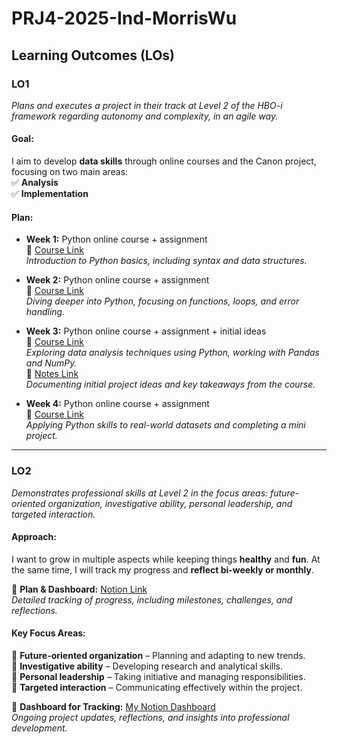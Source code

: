 # **PRJ4-2025-Ind-MorrisWu**  

## **Learning Outcomes (LOs)**  

### **LO1**  
*Plans and executes a project in their track at Level 2 of the HBO-i framework regarding autonomy and complexity, in an agile way.*  

#### **Goal:**  
I aim to develop **data skills** through online courses and the Canon project, focusing on two main areas:  
✅ **Analysis**  
✅ **Implementation**  

#### **Plan:**  
- **Week 1:** Python online course + assignment  
  🔗 [Course Link](https://images.hahow.in/images/664ed9e92fcb5581a2712953)  
  *Introduction to Python basics, including syntax and data structures.*  

- **Week 2:** Python online course + assignment  
  🔗 [Course Link](https://images.hahow.in/images/66768214fb7a2272b4ba139a)  
  *Diving deeper into Python, focusing on functions, loops, and error handling.*  

- **Week 3:** Python online course + assignment + initial ideas  
  🔗 [Course Link](https://images.hahow.in/images/6677d95fc3a336d5732a9408)  
  *Exploring data analysis techniques using Python, working with Pandas and NumPy.*  
  🔗 [Notes Link](https://docs.google.com/document/d/10I9zcVJ-AIP5Gz5hUSLAL5S_BEYI59LEKaXFN8-DDLM/edit?tab=t.0)  
  *Documenting initial project ideas and key takeaways from the course.*  

- **Week 4:** Python online course + assignment  
  🔗 [Course Link](https://images.hahow.in/images/667d18c66195b50a63ceec9f)  
  *Applying Python skills to real-world datasets and completing a mini project.*  

---

### **LO2**  
*Demonstrates professional skills at Level 2 in the focus areas: future-oriented organization, investigative ability, personal leadership, and targeted interaction.*  

#### **Approach:**  
I want to grow in multiple aspects while keeping things **healthy** and **fun**. At the same time, I will track my progress and **reflect bi-weekly or monthly**.  

🔗 **Plan & Dashboard:** [Notion Link](https://www.notion.so/69af482bf292487385a758fc58def826?v=4752c5d6d20b4c4db05ed2329a3c6750&pvs=4)  
*Detailed tracking of progress, including milestones, challenges, and reflections.*  

#### **Key Focus Areas:**  
📌 **Future-oriented organization** – Planning and adapting to new trends.  
📌 **Investigative ability** – Developing research and analytical skills.  
📌 **Personal leadership** – Taking initiative and managing responsibilities.  
📌 **Targeted interaction** – Communicating effectively within the project.  

🔗 **Dashboard for Tracking:** [My Notion Dashboard](https://www.notion.so/95cc22b66ae046f9bd91589613a2b03c?v=cde7c9b78f49406bbeba6eda1662dcf5&pvs=4)  
*Ongoing project updates, reflections, and insights into professional development.*  


